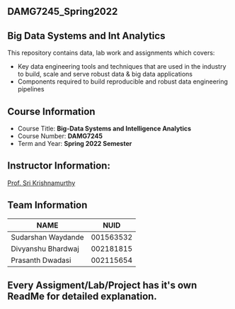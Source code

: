 ## DAMG7245_Spring2022

## Big Data Systems and Int Analytics

This repository contains data, lab work and assignments which covers:

* Key data engineering tools and techniques that are used in the industry to build, scale and serve robust data & big data applications 
* Components required to build reproducible and robust data engineering pipelines


## Course Information
* Course Title: **Big-Data Systems and Intelligence Analytics**
* Course Number: **DAMG7245**
* Term and Year: **Spring 2022 Semester**

## Instructor Information:
[Prof. Sri Krishnamurthy](https://www.linkedin.com/in/srikrishnamurthy/)


## Team Information

| NAME              |     NUID        |
|------------------ |-----------------|
| Sudarshan Waydande|   001563532     |
| Divyanshu Bhardwaj|   002181815     |
| Prasanth Dwadasi  |   002115654     |


## Every Assigment/Lab/Project has it's own ReadMe for detailed explanation.
